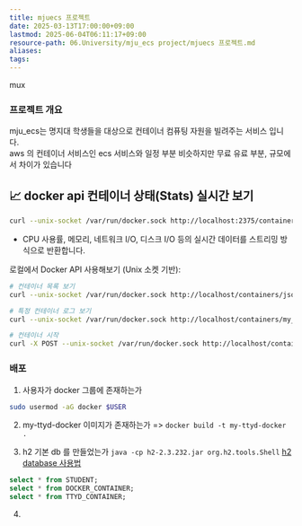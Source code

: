 ```yaml
---
title: mjuecs 프로젝트
date: 2025-03-13T17:00:00+09:00
lastmod: 2025-06-04T06:11:17+09:00
resource-path: 06.University/mju_ecs project/mjuecs 프로젝트.md
aliases: 
tags: 
---
```

mux
### 프로젝트 개요
mju_ecs는 명지대 학생들을 대상으로 컨테이너 컴퓨팅 자원을 빌려주는 서비스 입니다.  
aws  의 컨테이너 서비스인 ecs 서비스와 일정 부분 비슷하지만 무료 유료 부분, 규모에서 차이가 있습니다




## 📈 docker api 컨테이너 상태(Stats) 실시간 보기

```bash
curl --unix-socket /var/run/docker.sock http://localhost:2375/containers/{containerId}/stats
```

- CPU 사용률, 메모리, 네트워크 I/O, 디스크 I/O 등의 실시간 데이터를 스트리밍 방식으로 반환합니다.


로컬에서 Docker API 사용해보기 (Unix 소켓 기반):

```bash
# 컨테이너 목록 보기
curl --unix-socket /var/run/docker.sock http://localhost/containers/json

# 특정 컨테이너 로그 보기
curl --unix-socket /var/run/docker.sock http://localhost/containers/my_container/logs?stdout=1

# 컨테이너 시작
curl -X POST --unix-socket /var/run/docker.sock http://localhost/containers/my_container/start
```

### 배포

1. 사용자가 docker 그룹에 존재하는가

  ```bash
  sudo usermod -aG docker $USER
  ```

2. my-ttyd-docker 이미지가 존재하는가 =>  `docker build -t my-ttyd-docker .` 

3.  h2 기본 db 를 만들었는가 `java -cp h2-2.3.232.jar org.h2.tools.Shell` [h2 database 사용법](../../02.inbox/h2%20database%20사용법.md)

   ```sql
   select * from STUDENT;
   select * from DOCKER_CONTAINER;
   select * from TTYD_CONTAINER;
   ```

4. 